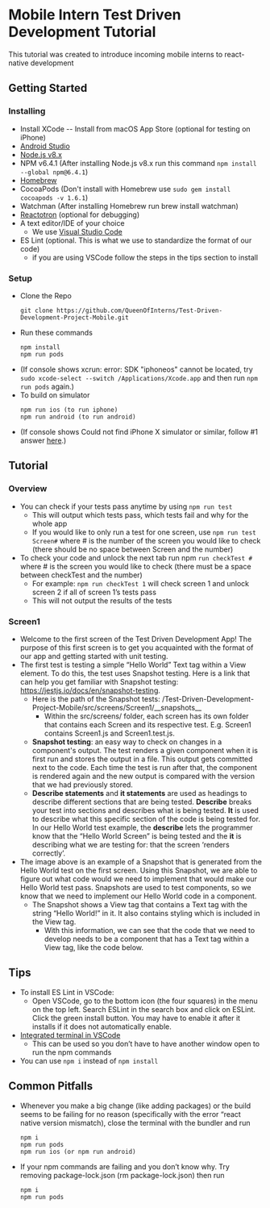 # Mobile Intern Test Driven Development Tutorial
This tutorial was created to introduce incoming mobile interns to react-native development

## Getting Started

### Installing
* Install XCode -- Install from macOS App Store (optional for testing on iPhone)
* [Android Studio](https://developer.android.com/studio/)
* [Node.js v8.x](https://nodejs.org/dist/latest-v8.x/)
* NPM v6.4.1 (After installing Node.js v8.x run this command `npm install --global npm@6.4.1`)
* [Homebrew](https://brew.sh/)
* CocoaPods (Don't install with Homebrew use `sudo gem install cocoapods -v 1.6.1`)
* Watchman (After installing Homebrew run brew install watchman)
* [Reactotron](https://github.com/infinitered/reactotron/releases) (optional for debugging)
* A text editor/IDE of your choice
    * We use [Visual Studio Code](https://code.visualstudio.com/)
* ES Lint (optional. This is what we use to standardize the format of our code)
    * if you are using VSCode follow the steps in the tips section to install
### Setup
* Clone the Repo
    ```
    git clone https://github.com/QueenOfInterns/Test-Driven-Development-Project-Mobile.git
    ```
* Run these commands
    ```
    npm install
    npm run pods
    ```
* (If console shows xcrun: error: SDK "iphoneos" cannot be located, try `sudo xcode-select --switch /Applications/Xcode.app` and then run `npm run pods` again.)
* To build on simulator
    ```
    npm run ios (to run iphone)
    npm run android (to run android)
    ```
* (If console shows Could not find iPhone X simulator or similar, follow #1 answer [here](https://stackoverflow.com/questions/54504076/react-native-run-ios-returns-error-could-not-find-iphone-x-simulator).)

## Tutorial
### Overview
* You can check if your tests pass anytime by using `npm run test`
   * This will output which tests pass, which tests fail and why for the whole app
   * If you would like to only run a test for one screen, use `npm run test Screen#` where # is the number of the screen you would like to check (there should be no space between Screen and the number)
* To check your code and unlock the next tab run npm `run checkTest #` where # is the screen you would like to check (there must be a space between checkTest and the number)
   * For example: `npm run checkTest 1` will check screen 1 and unlock screen 2 if all of screen 1’s tests pass
   * This will not output the results of the tests

### Screen1

* Welcome to the first screen of the Test Driven Development App! The purpose of this first screen is to get you acquainted with the format of our app and getting started with unit testing. 
* The first test is testing a simple “Hello World” Text tag within a View element. To do this, the test uses Snapshot testing. Here is a link that can help you get familiar with Snapshot testing: https://jestjs.io/docs/en/snapshot-testing.
    * Here is the path of the Snapshot tests:  /Test-Driven-Development-Project-Mobile/src/screens/Screen1/\_\_snapshots\_\_
        * Within the src/screens/ folder, each screen has its own folder that contains each Screen and its respective test. E.g. Screen1 contains Screen1.js and Screen1.test.js.
    * __Snapshot testing__: an easy way to check on changes in a component's output. The test renders a given component when it is first run and stores the output in a file. This output gets committed next to the code. Each time the test is run after that, the component is rendered again and the new output is compared with the version that we had previously stored.
    * __Describe statements__ and __it statements__ are used as headings to describe different sections that are being tested. __Describe__ breaks your test into sections and describes what is being tested. __It__ is used to describe what this specific section of the code is being tested for. In our Hello World test example, the __describe__ lets the programmer know that the “Hello World Screen” is being tested and the __it__ is describing what we are testing for: that the screen ‘renders correctly’. 
* The image above is an example of a Snapshot that is generated from the Hello World test on the first screen. Using this Snapshot, we are able to figure out what code would we need to implement that would make our Hello World test pass. Snapshots are used to test components, so we know that we need to implement our Hello World code in a component.
    * The Snapshot shows a View tag that contains a Text tag with the string “Hello World!” in it. It also contains styling which is included in the View tag. 
        * With this information, we can see that the code that we need to develop needs to be a component that has a Text tag within a View tag, like the code below.

## Tips
* To install ES Lint in VSCode:
    * Open VSCode, go to the bottom icon (the four squares) in the menu on the top left. Search ESLint in the search box and click on ESLint. Click the green install button. You may have to enable it after it installs if it does not automatically enable.
* [Integrated terminal in VSCode](https://code.visualstudio.com/docs/editor/integrated-terminal)
    * This can be used so you don’t have to have another window open to run the npm commands
* You can use `npm i` instead of `npm install`

## Common Pitfalls
* Whenever you make a big change (like adding packages) or the build seems to be failing for no reason (specifically with the error “react native version mismatch), close the terminal with the bundler and run
    ```
    npm i
    npm run pods
    npm run ios (or npm run android)
    ```
* If your npm commands are failing and you don’t know why. Try removing package-lock.json (rm package-lock.json) then run
    ```
    npm i
    npm run pods
    ```
